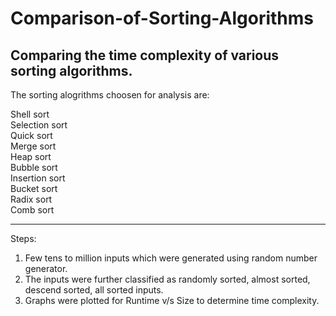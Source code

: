 # Comparison-of-Sorting-Algorithms
Comparing the time complexity of various sorting algorithms.
----------------------------------------------------------------------
The sorting alogrithms choosen for analysis are:

Shell sort	 
Selection sort	     
Quick sort	     
Merge sort	     
Heap sort	     
Bubble sort	   
Insertion sort	   
Bucket sort	   
Radix sort	    
Comb sort	    

------------------------------------------------------------------------------
Steps:

1) Few tens to million inputs which were generated using random number generator. 
2) The inputs were further classified as randomly sorted, almost sorted, descend sorted, all sorted inputs.
3) Graphs were plotted for Runtime v/s Size to determine time complexity.

